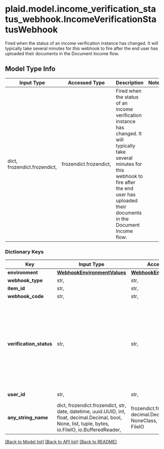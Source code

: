 # plaid.model.income_verification_status_webhook.IncomeVerificationStatusWebhook

Fired when the status of an income verification instance has changed. It will typically take several minutes for this webhook to fire after the end user has uploaded their documents in the Document Income flow.

## Model Type Info
Input Type | Accessed Type | Description | Notes
------------ | ------------- | ------------- | -------------
dict, frozendict.frozendict,  | frozendict.frozendict,  | Fired when the status of an income verification instance has changed. It will typically take several minutes for this webhook to fire after the end user has uploaded their documents in the Document Income flow. | 

### Dictionary Keys
Key | Input Type | Accessed Type | Description | Notes
------------ | ------------- | ------------- | ------------- | -------------
**environment** | [**WebhookEnvironmentValues**](WebhookEnvironmentValues.md) | [**WebhookEnvironmentValues**](WebhookEnvironmentValues.md) |  | 
**webhook_type** | str,  | str,  | &#x60;\&quot;INCOME\&quot;&#x60; | 
**item_id** | str,  | str,  | The Item ID associated with the verification. | 
**webhook_code** | str,  | str,  | &#x60;INCOME_VERIFICATION&#x60; | 
**verification_status** | str,  | str,  | &#x60;VERIFICATION_STATUS_PROCESSING_COMPLETE&#x60;: The income verification status processing has completed. If the user uploaded multiple documents, this webhook will fire when all documents have finished processing. Call the &#x60;/credit/payroll_income/get&#x60; endpoint and check the document metadata to see which documents were successfully parsed.  &#x60;VERIFICATION_STATUS_PROCESSING_FAILED&#x60;: A failure occurred when attempting to process the verification documentation.  &#x60;VERIFICATION_STATUS_PENDING_APPROVAL&#x60;: (deprecated) The income verification has been sent to the user for review. | 
**user_id** | str,  | str,  | The Plaid &#x60;user_id&#x60; of the User associated with this webhook, warning, or error. | [optional] 
**any_string_name** | dict, frozendict.frozendict, str, date, datetime, uuid.UUID, int, float, decimal.Decimal, bool, None, list, tuple, bytes, io.FileIO, io.BufferedReader,  | frozendict.frozendict, str, decimal.Decimal, BoolClass, NoneClass, tuple, bytes, FileIO | any string name can be used but the value must be the correct type | [optional]

[[Back to Model list]](../../README.md#documentation-for-models) [[Back to API list]](../../README.md#documentation-for-api-endpoints) [[Back to README]](../../README.md)


